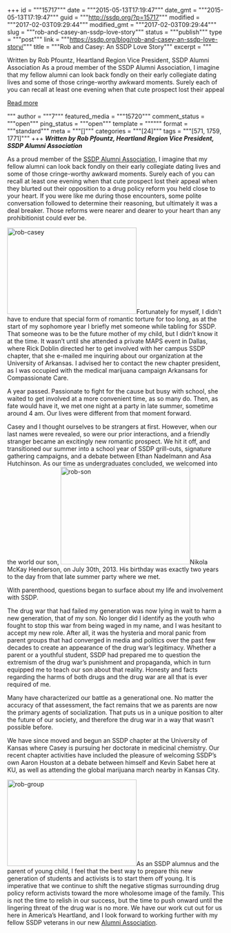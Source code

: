 +++
id = """15717"""
date = """2015-05-13T17:19:47"""
date_gmt = """2015-05-13T17:19:47"""
guid = """http://ssdp.org/?p=15717"""
modified = """2017-02-03T09:29:44"""
modified_gmt = """2017-02-03T09:29:44"""
slug = """rob-and-casey-an-ssdp-love-story"""
status = """publish"""
type = """post"""
link = """https://ssdp.org/blog/rob-and-casey-an-ssdp-love-story/"""
title = """Rob and Casey: An SSDP Love Story"""
excerpt = """<p>Written by Rob Pfountz, Heartland Region Vice President, SSDP Alumni Association As a proud member of the SSDP Alumni Association, I imagine that my fellow alumni can look back fondly on their early collegiate dating lives and some of those cringe-worthy awkward moments. Surely each of you can recall at least one evening when that cute prospect lost their appeal</p>
<div class="h10"></div>
<p><a class="more-link2 flat" href="https://ssdp.org/blog/rob-and-casey-an-ssdp-love-story/">Read more</a></p>
"""
author = """7"""
featured_media = """15720"""
comment_status = """open"""
ping_status = """open"""
template = """"""
format = """standard"""
meta = """[]"""
categories = """[24]"""
tags = """[571, 1759, 1771]"""
+++
<strong><em>Written by Rob Pfountz, Heartland Region Vice President, SSDP Alumni Association</em></strong>

As a proud member of the <a href="http://ssdp.org/alumni">SSDP Alumni Association,</a> I imagine that my fellow alumni can look back fondly on their early collegiate dating lives and some of those cringe-worthy awkward moments. Surely each of you can recall at least one evening when that cute prospect lost their appeal when they blurted out their opposition to a drug policy reform you held close to your heart. If you were like me during those encounters, some polite conversation followed to determine their reasoning, but ultimately it was a deal breaker. Those reforms were nearer and dearer to your heart than any prohibitionist could ever be.

<a href="http://ssdp.org/assets/rob-casey.jpg"><img class="  alignleft wp-image-15720 size-medium" src="http://ssdp.org/assets/rob-casey-300x200.jpg" alt="rob-casey" width="300" height="200" /></a>Fortunately for myself, I didn’t have to endure that special form of romantic torture for too long, as at the start of my sophomore year I briefly met someone while tabling for SSDP. That someone was to be the future mother of my child, but I didn’t know it at the time. It wasn’t until she attended a private MAPS event in Dallas, where Rick Doblin directed her to get involved with her campus SSDP chapter, that she e-mailed me inquiring about our organization at the University of Arkansas. I advised her to contact the new chapter president, as I was occupied with the medical marijuana campaign Arkansans for Compassionate Care.

A year passed. Passionate to fight for the cause but busy with school, she waited to get involved at a more convenient time, as so many do. Then, as fate would have it, we met one night at a party in late summer, sometime around 4 am. Our lives were different from that moment forward.

Casey and I thought ourselves to be strangers at first. However, when our last names were revealed, so were our prior interactions, and a friendly stranger became an excitingly new romantic prospect. We hit it off, and transitioned our summer into a school year of SSDP grill-outs, signature gathering campaigns, and a debate between Ethan Nadelmann and Asa Hutchinson. As our time as undergraduates concluded, we welcomed into the world our son,
<a href="http://ssdp.org/assets/rob-son.jpg"><img class="alignleft wp-image-15721 size-medium" src="http://ssdp.org/assets/rob-son-300x225.jpg" alt="rob-son" width="300" height="225" /></a>Nikola McKay Henderson, on July 30th, 2013. His birthday was exactly two years to the day from that late summer party where we met.

With parenthood, questions began to surface about my life and involvement with SSDP.

The drug war that had failed my generation was now lying in wait to harm a new generation, that of my son. No longer did I identify as the youth who fought to stop this war from being waged in my name, and I was hesitant to accept my new role. After all, it was the hysteria and moral panic from parent groups that had converged in media and politics over the past few decades to create an appearance of the drug war’s legitimacy. Whether a parent or a youthful student, SSDP had prepared me to question the extremism of the drug war’s punishment and propaganda, which in turn equipped me to teach our son about that reality. Honesty and facts regarding the harms of both drugs and the drug war are all that is ever required of me.

Many have characterized our battle as a generational one. No matter the accuracy of that assessment, the fact remains that we as parents are now the primary agents of socialization. That puts us in a unique position to alter the future of our society, and therefore the drug war in a way that wasn’t possible before.

We have since moved and begun an SSDP chapter at the University of Kansas where Casey is pursuing her doctorate in medicinal chemistry. Our recent chapter activities have included the pleasure of welcoming SSDP’s own Aaron Houston at a debate between himself and Kevin Sabet here at KU, as well as attending the global marijuana march nearby in Kansas City.

<a href="http://ssdp.org/assets/rob-group.jpg"><img class="alignleft wp-image-15718 size-medium" src="http://ssdp.org/assets/rob-group-300x200.jpg" alt="rob-group" width="300" height="200" /></a>As an SSDP alumnus and the parent of young child, I feel that the best way to prepare this new generation of students and activists is to start them off young. It is imperative that we continue to shift the negative stigmas surrounding drug policy reform activists toward the more wholesome image of the family. This is not the time to relish in our success, but the time to push onward until the lingering threat of the drug war is no more. We have our work cut out for us here in America’s Heartland, and I look forward to working further with my fellow SSDP veterans in our new <a href="http://ssdp.org/alumni">Alumni Association</a>.
